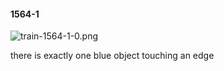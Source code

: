 #### 1564-1
![train-1564-1-0.png](https://github.com/lil-lab/nlvr/raw/master/nlvr/train/images/70/train-1564-1-0.png "train-1564-1-0.png")

there is exactly one blue object touching an edge